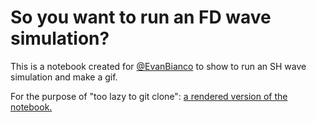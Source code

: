 So you want to run an FD wave simulation?
=========================================

This is a notebook created for [@EvanBianco](https://github.com/EvanBianco) 
to show to run an SH wave simulation and make a gif.

For the purpose of "too lazy to git clone": 
[a rendered version of the notebook.](
http://nbviewer.ipython.org/urls/raw.github.com/leouieda/recipe-sh-wave-layers/master/shwave-layered-media.ipynb)
